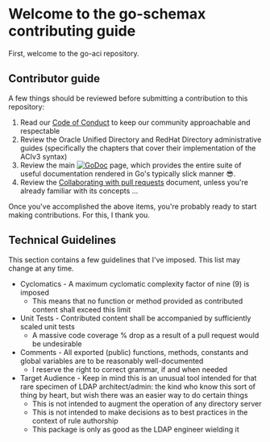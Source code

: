 # Welcome to the go-schemax contributing guide <!-- omit in toc -->

First, welcome to the go-aci repository.

## Contributor guide

A few things should be reviewed before submitting a contribution to this repository:

 1. Read our [Code of Conduct](./CODE_OF_CONDUCT.md) to keep our community approachable and respectable
 2. Review the Oracle Unified Directory and RedHat Directory administrative guides (specifically the chapters that cover their implementation of the ACIv3 syntax)
 3. Review the main [![GoDoc](https://godoc.org/github.com/JesseCoretta/go-aci?status.svg)](https://godoc.org/github.com/JesseCoretta/go-aci) page, which provides the entire suite of useful documentation rendered in Go's typically slick manner 😎.
 4. Review the [Collaborating with pull requests](https://docs.github.com/en/github/collaborating-with-pull-requests) document, unless you're already familiar with its concepts ...

Once you've accomplished the above items, you're probably ready to start making contributions. For this, I thank you.

## Technical Guidelines

This section contains a few guidelines that I've imposed. This list may change at any time.

 - Cyclomatics - A maximum cyclomatic complexity factor of nine (9) is imposed
   - This means that no function or method provided as contributed content shall exceed this limit
 - Unit Tests - Contributed content shall be accompanied by sufficiently scaled unit tests
   - A massive code coverage % drop as a result of a pull request would be undesirable
 - Comments - All exported (public) functions, methods, constants and global variables are to be reasonably well-documented
   - I reserve the right to correct grammar, if and when needed
 - Target Audience - Keep in mind this is an unusual tool intended for that rare specimen of LDAP architect/admin: the kind who know this sort of thing by heart, but wish there was an easier way to do certain things
   - This is not intended to augment the operation of any directory server
   - This is not intended to make decisions as to best practices in the context of rule authorship
   - This package is only as good as the LDAP engineer wielding it
